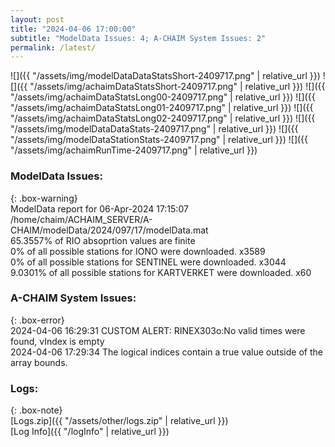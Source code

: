 ```yaml
---
layout: post
title: "2024-04-06 17:00:00"
subtitle: "ModelData Issues: 4; A-CHAIM System Issues: 2"
permalink: /latest/
---
```


![]({{ "/assets/img/modelDataDataStatsShort-2409717.png" | relative_url }})
![]({{ "/assets/img/achaimDataStatsShort-2409717.png" | relative_url }})
![]({{ "/assets/img/achaimDataStatsLong00-2409717.png" | relative_url }})
![]({{ "/assets/img/achaimDataStatsLong01-2409717.png" | relative_url }})
![]({{ "/assets/img/achaimDataStatsLong02-2409717.png" | relative_url }})
![]({{ "/assets/img/modelDataDataStats-2409717.png" | relative_url }})
![]({{ "/assets/img/modelDataStationStats-2409717.png" | relative_url }})
![]({{ "/assets/img/achaimRunTime-2409717.png" | relative_url }})


### ModelData Issues:  
  
{: .box-warning}  
 ModelData report for 06-Apr-2024 17:15:07   
 /home/chaim/ACHAIM_SERVER/A-CHAIM/modelData/2024/097/17/modelData.mat   
 65.3557% of RIO absoprtion values are finite   
 0% of all possible stations for IONO were downloaded. x3589   
 0% of all possible stations for SENTINEL were downloaded. x3044   
 9.0301% of all possible stations for KARTVERKET were downloaded. x60   
  
### A-CHAIM System Issues:  
  
{: .box-error}  
2024-04-06 16:29:31 CUSTOM ALERT: RINEX303o:No valid times were found, vIndex is empty  
2024-04-06 17:29:34 The logical indices contain a true value outside of the array bounds.  

### Logs:  
  
{: .box-note}  
[Logs.zip]({{ "/assets/other/logs.zip" | relative_url }})  
[Log Info]({{ "/logInfo" | relative_url }})  
